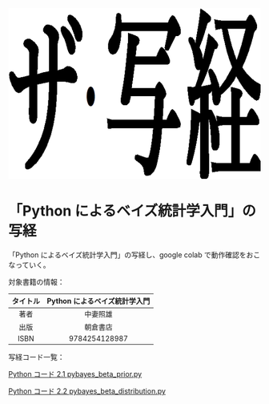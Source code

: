 ![ザ・写経](title.png)

# 「Python によるベイズ統計学入門」の写経

「Python によるベイズ統計学入門」の写経し、google colab で動作確認をおこなっていく。

対象書籍の情報：

|タイトル|Python によるベイズ統計学入門|
|:-:|:-:|
|著者|中妻照雄|
|出版|朝倉書店|
|ISBN|9784254128987|

写経コード一覧：

[Python コード 2.1 pybayes_beta_prior.py](2_1_pybayes_beta_prior.ipynb)

[Python コード 2.2 pybayes_beta_distribution.py](2_2_pybayes_beta_distribution.ipynb)
